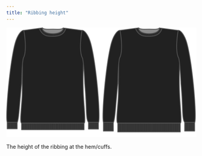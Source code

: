 ```yaml
---
title: "Ribbing height"
---
```


![Ribbing height](ribbingheight.svg)

The height of the ribbing at the hem/cuffs.




